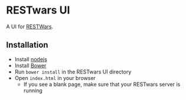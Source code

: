 # RESTwars UI

A UI for [RESTWars](https://github.com/phxql/restwars).

## Installation
* Install [nodejs](http://nodejs.org/)
* Install [Bower](http://bower.io/#install-bower)
* Run `bower install` in the RESTwars UI directory
* Open `index.html` in your browser
  * If you see a blank page, make sure that your RESTwars server is running

